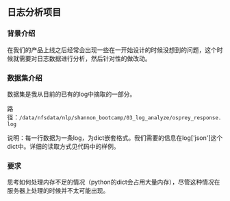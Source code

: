 ## 日志分析项目

### 背景介绍
在我们的产品上线之后经常会出现一些在一开始设计的时候没想到的问题，这个时候就需要对日志数据进行分析，然后针对性的做改动。

### 数据集介绍
数据集是我从目前的已有的log中摘取的一部分。

路径：`/data/nfsdata/nlp/shannon_bootcamp/03_log_analyze/osprey_response.log`

说明：每一行数据为一条log，为dict嵌套格式。我们需要的信息在log['json']这个dict中。详细的读取方式见代码中的样例。

### 要求
思考如何处理内存不足的情况（python的dict会占用大量内存），尽管这种情况在服务器上处理的时候并不太可能出现。
